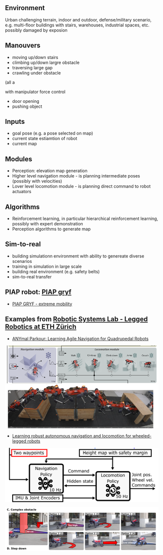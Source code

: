 ## Environment

Urban challenging terrain, indoor and outdoor, defense/military scenario, e.g. multi-floor buildings with stairs, warehouses, industrial spaces, etc. possibly damaged by exposion

## Manouvers

* moving up/down stairs
* climbing up/down largre obstacle
* traversing large gap
* crawling under obstacle

(all a

with manipulator force control
* door opening
* pushing object

## Inputs

* goal pose (e.g. a pose selected on map)
* current state estiamtion of robot
* current map

## Modules

* Perception: elevation map generation
* Higher level navigation module - is planning intermediate poses (possibly with velocities)
* Lover level locomotion module - is planning direct command to robot actuators

## Algorithms

* Reinforcement learning, in particular hierarchical reinforcement learning, possibly with expert demonstration
* Perception algorithms to generate map

## Sim-to-real

* building simulationn environment with ability to genereate diverse scenarios
* training in simulation in large scale
* building real environment (e.g. safety belts)
* sim-to-real transfer

## PIAP robot: [PIAP gryf](https://www.antyterroryzm.com/portfolio-posts/robot-piap-gryf/)

* [PIAP GRYF - extreme mobility](https://www.youtube.com/watch?v=rxESGyILEos)

## Examples from [Robotic Systems Lab - Legged Robotics at ETH Zürich](https://rsl.ethz.ch/)

* [ANYmal Parkour: Learning Agile Navigation for Quadrupedal Robots](https://sites.google.com/leggedrobotics.com/agile-navigation)

![local planning](Screenshot%20from%202024-05-20%2010-13-36.png)
![example trajectory](Screenshot%20from%202024-05-20%2011-58-12.png)



* [Learning robust autonomous navigation and locomotion for wheeled-legged robots](https://junja94.github.io/learning_robust_autonomous_navigation_and_locomotion_for_wheeled_legged_robots/)

![local planning](Screenshot%20from%202024-05-20%2010-16-01.png)

![complex obstacle](Screenshot%20from%202024-05-20%2009-13-40.png)
